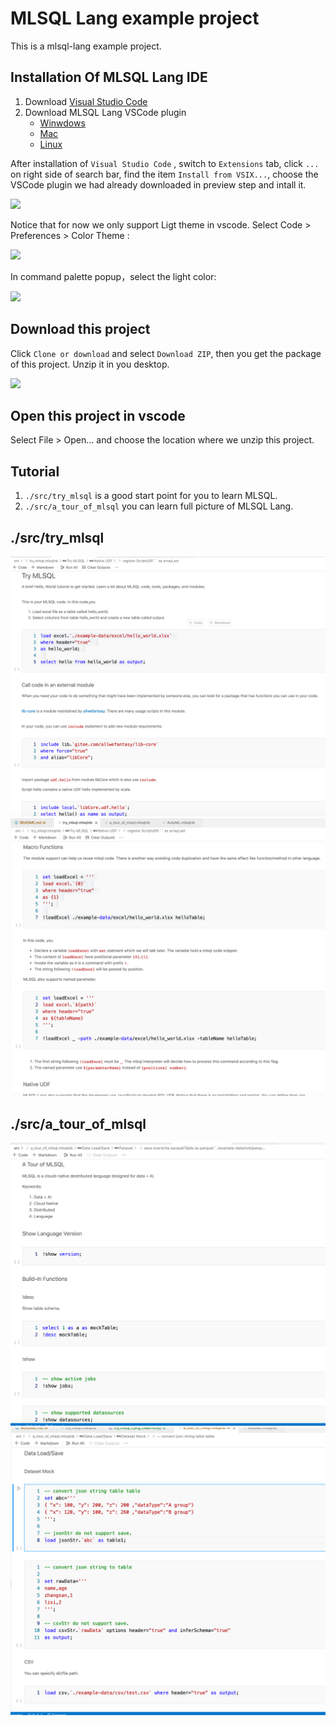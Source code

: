 # MLSQL Lang example project

This is a mlsql-lang example project.

## Installation Of MLSQL Lang IDE


1. Download [Visual Studio Code](https://code.visualstudio.com/)
2. Download MLSQL Lang VSCode plugin
    * [Winwdows](http://download.mlsql.tech/mlsql-win-0.0.6.vsix)
    * [Mac](http://download.mlsql.tech/mlsql-mac-0.0.6.vsix)
    * [Linux](http://download.mlsql.tech/mlsql-linux-0.0.6.vsix)



After installation of `Visual Studio Code` , switch to  `Extensions` tab, click `...` on right side of search bar, find the item `Install from VSIX...`, choose the VSCode plugin we had already downloaded in preview step and intall it.

![](http://store.mlsql.tech/upload_images/fcc2091a-db9a-4248-96d9-680bc32a7594.png)


Notice that for now we only support Ligt theme in vscode.
Select Code > Preferences > Color Theme :

![](http://store.mlsql.tech/upload_images/011d67b6-0a98-445f-9e59-8c940462718e.png)


In command palette popup，select the light color:

![](http://store.mlsql.tech/upload_images/96b0e81f-1856-4c8a-9bb6-84d8180e7968.png)

## Download this project

Click `Clone or download` and select  `Download ZIP`, then you get the package of this project. Unzip it in you desktop.

![](http://store.mlsql.tech/upload_images/f67b7e1d-968d-4a2f-af36-3c0e14730d83.png)


## Open this project in vscode

Select File > Open...  and choose the location where we unzip this project.

## Tutorial

1. `./src/try_mlsql` is a good start point for you to learn MLSQL.
2. `./src/a_tour_of_mlsql` you can learn full picture of MLSQL Lang.


## ./src/try_mlsql

![./src/try_mlsql_1.png](./src/images/try_mlsql_1.png)
![./src/try_mlsql_2.png](./src/images/try_mlsql_2.png)


## ./src/a_tour_of_mlsql

![./src/tour_1.png](./src/images/tour_1.png)
![./src/tour_2.png](./src/images/tour_2.png)


